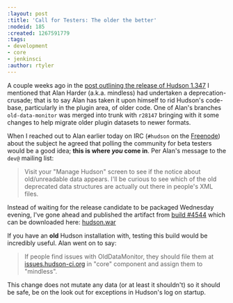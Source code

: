 ```yaml
---
:layout: post
:title: 'Call for Testers: The older the better'
:nodeid: 185
:created: 1267591779
:tags:
- development
- core
- jenkinsci
:author: rtyler
---
```

A couple weeks ago in the [post outlining the release of Hudson 1.347](http://blog.hudson-ci.org/content/hudson-1347-released) I mentioned that Alan Harder (a.k.a. mindless) had undertaken a deprecation-crusade; that is to say Alan has taken it upon himself to rid Hudson's code-base, particularly in the plugin area, of older code. One of Alan's branches `old-data-monitor` was merged into trunk with `r28147` bringing with it some changes to help migrate older plugin datasets to newer formats. 

When I reached out to Alan earlier today on IRC (`#hudson` on the <a id="aptureLink_C8savgu6dL" href="http://en.wikipedia.org/wiki/Freenode">Freenode</a>) about the subject he agreed that polling the community for beta testers would be a good idea; **this is where *you* come in**. Per Alan's message to the `dev@` mailing list:

> Visit your "Manage Hudson" screen to see if the notice about old/unreadable data appears. I'll be curious to see which of the old deprecated data structures are actually out there in people's XML files.

Instead of waiting for the release candidate to be packaged Wednesday evening, I've gone ahead and published the artifact from [build #4544](http://hudson.glassfish.org/view/Hudson/job/hudson-trunk/4544) which can be downloaded here: [hudson.war](http://agentdero.cachefly.net/continuousblog/hudson_build4544.war)

If you have an **old** Hudson installation with, testing this build would be incredibly useful. Alan went on to say:

> If people find issues with OldDataMonitor, they should file them at [issues.hudson-ci.org](http://issues.hudson-ci.org) in "core" component and assign them to "mindless".

This change does not mutate any data (or at least it shouldn't) so it should be safe, be on the look out for exceptions in Hudson's log on startup.
